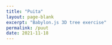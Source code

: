 ```yaml
---
title: "Puita"
layout: page-blank
excerpt: "Babylon.js 3D tree exercise"
permalink: /puut
date: 2021-11-18
---
```


<script defer src="assets/js/runtime.4429ab2e13bf8dd1b00d.js"></script>
<script defer src="assets/js/vendors.b03602b343b49ab5f169.js"></script>
<script defer src="assets/js/index.a1e0f3711ed8d251a92a.js"></script>
